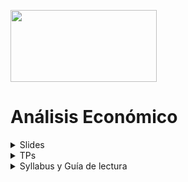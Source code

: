 <a href="url"><img src="https://www.itba.edu.ar/wp-content/uploads/2020/03/Marca-ITBA-Color-ALTA.png" height="115" width="234" ></a>

# Análisis Económico 
<details>
<summary>Slides</summary>
<br>
  
  - [Bienes Públicos. Externalidades. Análisis Costo-Beneficio](https://docs.google.com/presentation/d/1K1VE8EYizzufOdLAl5ksq9t0BU3rLlQIUJExHNEM69M/edit?usp=sharing)
  - [Teoría del Bienestar (welfare). Teoría de Impuestos y el problema del Déficit](https://docs.google.com/presentation/d/1Wc7EIntCPPEFmUgRG-gY8tEsR4QOcFdr76Mb-iGBMjU/edit?)
  - [Financiamiento y Presupuesto del Estado](https://docs.google.com/presentation/d/1MjTJ1VEhcmgqMrk8FLuKZO3RQpW9P_1SlyT7P8e1_wA/edit?usp=sharing)
  - [La mano invisible del mercado y la justificación del estado](https://docs.google.com/presentation/d/1jwQCqrn-0btxhs5hYX3xHCvdizQaWiSoL2wnL2X_7ZI/edit?usp=sharing)
  - [Los enfoques políticos contrapuestos de Nozick y Rawls](https://docs.google.com/presentation/d/1iw1nz238eVHVqneS_cKDtwE6fazpNBLjej0WZaN1sHM/edit?usp=sharing)
  - [Bienestar (wellbeing) y Desarrollo Económico](https://docs.google.com/presentation/d/1cyBwjP1jt7778CHyJXh9IJg6HDNcU6seZspM-a82Rlc/edit?usp=sharing)
  - [Teoría de Juegos aplicada al problema del sector público](https://docs.google.com/presentation/d/1Ay0Su3NtaaVzSWhvpgfGlxHV8D-itlmq8Bq_teAe9Bs/edit?usp=sharing)
  - [Instituciones](https://docs.google.com/presentation/d/1b-KlxaWKG_fyqiTFKgXOVJIDHnQIzc1fRw0R4wcngSQ/edit?usp=sharing)
</details>

<details>
<summary>TPs</summary>
<br>
  
  - [TP1](https://docs.google.com/document/d/16TNdIcYuCYhzoAvawXzV3FpfvL7eQfvA7JNLTmbuM9Q/edit?usp=sharing)  
  - [TP2](https://docs.google.com/document/d/1K3gBqJ49poBDLRHLklRQfW9-G3oU0-afl92DadL4otU/edit?usp=sharing)  
  - [Trabajo Final](https://docs.google.com/document/d/1joM39N6gfPlRyUpYhc4Mges8-3NsWe3yIhYfG70JJvI/edit?usp=sharing)
</details>

<details>
<summary>Syllabus y Guía de lectura</summary>
<br>
  
  - [Syllabus](https://github.com/LCaravaggio/AnalisisEconomico/blob/main/Syllabus.pdf)
  - [Guía de lectura mínima](https://docs.google.com/document/d/1b6VPRMMKnJYqysMOric3f4lU8xRU1mphgUpbJxUPRfM/edit?usp=sharing)
</details>
